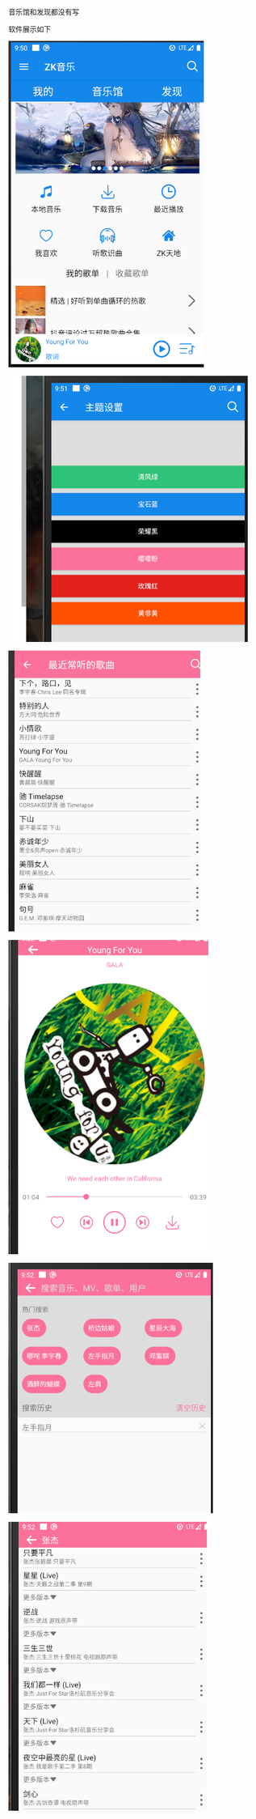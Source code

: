 音乐馆和发现都没有写



软件展示如下

![1587117036783](screenhot/1587117036783.png)

![1587117088054](screenhot/1587117088054.png)

![1587117115020](screenhot/1587117108593.png)

![1587117129951](screenhot/1587117129951.png)

![1587117156212](screenhot/1587117156212.png)



![1587117172594](screenhot/1587117172594.png)